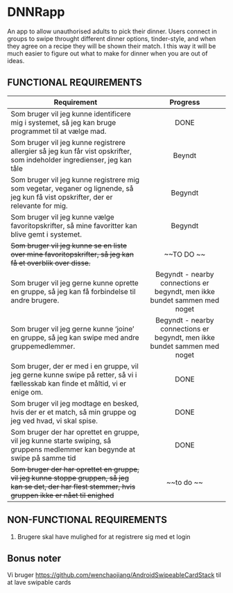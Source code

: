 # DNNRapp
An app to allow unauthorised adults to pick their dinner. Users connect in groups to swipe throught different dinner options, tinder-style, and when they agree on a recipe they will be shown their match. I this way it will be much easier to figure out what to make for dinner when you are out of ideas. 

## FUNCTIONAL REQUIREMENTS

| Requirement        | Progress           | 
| ------------- |:-------------:| 
| Som bruger vil jeg kunne identificere mig i systemet, så jeg kan bruge programmet til at vælge mad.      | DONE |
| Som bruger vil jeg kunne registrere allergier så jeg kun får vist opskrifter, som indeholder ingredienser, jeg kan tåle      | Beyndt      |   
|  Som bruger vil jeg kunne registrere mig som vegetar, veganer og lignende, så jeg kun få vist opskrifter, der er relevante for mig. | Begyndt |
| Som bruger vil jeg kunne vælge favoritopskrifter, så mine favoritter kan blive gemt i systemet.| Begyndt |
| ~~Som bruger vil jeg kunne se en liste over mine favoritopskrifter, så jeg kan få et overblik over disse.~~ | ~~TO DO ~~|
| Som bruger vil jeg gerne kunne oprette en gruppe, så jeg kan få forbindelse til andre brugere. | Begyndt -  nearby connections er begyndt, men ikke bundet sammen med noget|
| Som bruger vil jeg gerne kunne ‘joine’ en gruppe, så jeg kan swipe med andre gruppemedlemmer. | Begyndt - nearby connections er begyndt, men ikke bundet sammen med noget|
| Som bruger, der er med i en gruppe, vil jeg gerne kunne swipe på retter, så vi i fællesskab kan finde et måltid, vi er enige om.| DONE|
| Som bruger vil jeg modtage en besked, hvis der er et match, så min gruppe og jeg ved hvad, vi skal spise. | DONE |
| Som bruger der har oprettet en gruppe, vil jeg kunne starte swiping, så gruppens medlemmer kan begynde at swipe på samme tid | DONE |
| ~~Som bruger der har oprettet en gruppe, vil jeg kunne stoppe gruppen, så jeg kan se det, der har flest stemmer, hvis gruppen ikke er nået til enighed~~ | ~~to do ~~ |


## NON-FUNCTIONAL REQUIREMENTS
1. Brugere skal have mulighed for at registrere sig med et login

## Bonus noter
Vi bruger https://github.com/wenchaojiang/AndroidSwipeableCardStack til at lave swipable cards
